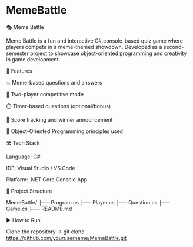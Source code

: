 # MemeBattle

🎭 Meme Battle

Meme Battle is a fun and interactive C# console-based quiz game where players compete in a meme-themed showdown. Developed as a second-semester project to showcase object-oriented programming and creativity in game development.


📌 Features

💥 Meme-based questions and answers

👥 Two-player competitive mode

⏱️ Timer-based questions (optional/bonus)

🧠 Score tracking and winner announcement

🧹 Object-Oriented Programming principles used

🛠️ Tech Stack

Language: C#

IDE: Visual Studio / VS Code

Platform: .NET Core Console App


🧱 Project Structure

MemeBattle/
├── Program.cs
├── Player.cs
├── Question.cs
├── Game.cs
├── README.md


▶️ How to Run

Clone the repository
-> git clone https://github.com/yourusername/MemeBattle.git